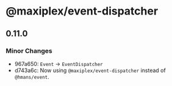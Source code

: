 # @maxiplex/event-dispatcher

## 0.11.0

### Minor Changes

- 967a650: `Event` -> `EventDispatcher`
- d743a6c: Now using `@maxiplex/event-dispatcher` instead of `@hmans/event`.
